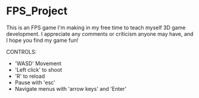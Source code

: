 # FPS_Project
 This is an FPS game I'm making in my free time to teach myself 3D game development.
 I appreciate any comments or criticism anyone may have, and I hope you find my game fun!

 CONTROLS:
 - 'WASD' Movement
 - 'Left click' to shoot
 - 'R' to reload
 - Pause with 'esc'
 - Navigate menus with 'arrow keys' and 'Enter'
